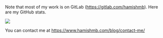 Note that most of my work is on GitLab (https://gitlab.com/hamishmb). Here are my GitHub stats.

<a href="https://github.com/anuraghazra/github-readme-stats">
  <img src="https://github-readme-stats.vercel.app/api?username=hamishmb&count_private=true&show_icons=true" />
</a>

You can contact me at <a href="https://www.hamishmb.com/blog/contact-me/" target="_blank" rel="noopener">https://www.hamishmb.com/blog/contact-me/</a>
